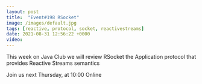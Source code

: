 ```yaml
---
layout: post
title:  "Event#198 RSocket"
image: /images/default.jpg
tags: [reactive, protocol, socket, reactivestreams]
date: 2021-08-31 12:56:22 +0000
video: 
---
```


This week on Java Club we will review RSocket the Application protocol that provides Reactive Streams semantics

Join us next Thursday, at 10:00 Online
